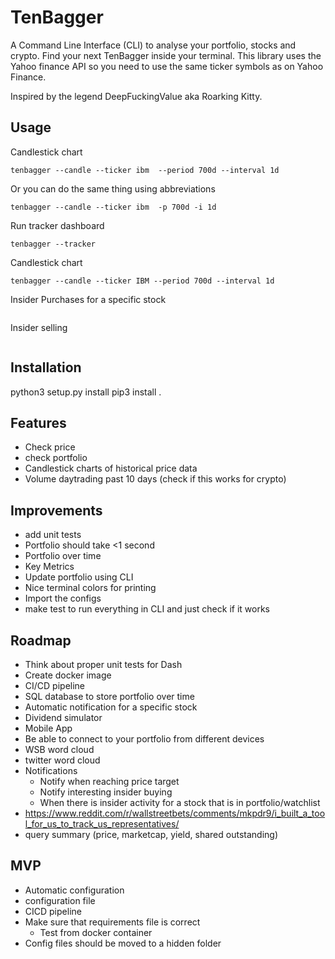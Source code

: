 # TenBagger
A Command Line Interface (CLI) to analyse your portfolio, stocks and crypto. Find your next TenBagger inside your terminal. This library uses the Yahoo finance API so you need to use the same ticker symbols as on Yahoo Finance.

Inspired by the legend DeepFuckingValue aka Roarking Kitty.
## Usage
Candlestick chart
```
tenbagger --candle --ticker ibm  --period 700d --interval 1d
```
Or you can do the same thing using abbreviations

```
tenbagger --candle --ticker ibm  -p 700d -i 1d
```

Run tracker dashboard
```
tenbagger --tracker
```

Candlestick chart 
```
tenbagger --candle --ticker IBM --period 700d --interval 1d
```
Insider Purchases for a specific stock
```

```
Insider selling
```

```
## Installation
python3 setup.py install
pip3 install .

## Features
- Check price
- check portfolio
- Candlestick charts of historical price data
- Volume daytrading past 10 days (check if this works for crypto)

## Improvements
- add unit tests
- Portfolio should take <1 second
- Portfolio over time
- Key Metrics
- Update portfolio using CLI
- Nice terminal colors for printing
- Import the configs
- make test to run everything in CLI and just check if it works

## Roadmap
- Think about proper unit tests for Dash
- Create docker image
- CI/CD pipeline
- SQL database to store portfolio over time
- Automatic notification for a specific stock
- Dividend simulator
- Mobile App
- Be able to connect to your portfolio from different devices
- WSB word cloud
- twitter word cloud
- Notifications
  - Notify when reaching price target
  - Notify interesting insider buying
  - When there is insider activity for a stock that is in portfolio/watchlist
- https://www.reddit.com/r/wallstreetbets/comments/mkpdr9/i_built_a_tool_for_us_to_track_us_representatives/ 
- query summary (price, marketcap, yield, shared outstanding)

## MVP
- Automatic configuration
- configuration file
- CICD pipeline
- Make sure that requirements file is correct
  - Test from docker container
- Config files should be moved to a hidden folder
